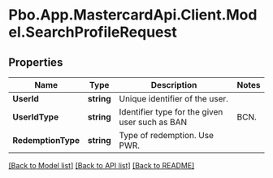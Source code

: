 # Pbo.App.MastercardApi.Client.Model.SearchProfileRequest
## Properties

Name | Type | Description | Notes
------------ | ------------- | ------------- | -------------
**UserId** | **string** | Unique identifier of the user. | 
**UserIdType** | **string** | Identifier type for the given user such as BAN|BCN. | [optional] 
**RedemptionType** | **string** | Type of redemption. Use PWR. | 

[[Back to Model list]](../README.md#documentation-for-models) [[Back to API list]](../README.md#documentation-for-api-endpoints) [[Back to README]](../README.md)

